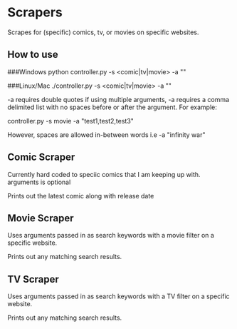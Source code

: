 # Scrapers

Scrapes for (specific) comics, tv, or movies on specific websites.

## How to use
###Windows
python controller.py -s <comic|tv|movie> -a "<arguments>"

###Linux/Mac
./controller.py -s <comic|tv|movie> -a "<arguments>"
  
-a requires double quotes
if using multiple arguments, -a requires a comma delimited list with no spaces before or after the argument. For example:

controller.py -s movie -a "test1,test2,test3"

However, spaces are allowed in-between words i.e -a "infinity war"
  
## Comic Scraper
Currently hard coded to speciic comics that I am keeping up with.
arguments is optional

Prints out the latest comic along with release date

## Movie Scraper
Uses arguments passed in as search keywords with a movie filter on a specific website.

Prints out any matching search results.

## TV Scraper
Uses arguments passed in as search keywords with a TV filter on a specific website.

Prints out any matching search results.
